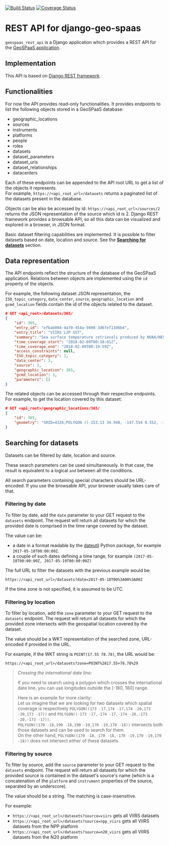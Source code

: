 [![Build Status](https://travis-ci.org/nansencenter/django-geo-spaas-rest-api.svg?branch=master)](https://travis-ci.org/nansencenter/django-geo-spaas-rest-api) [![Coverage Status](https://coveralls.io/repos/github/nansencenter/django-geo-spaas-rest-api/badge.svg?branch=master)](https://coveralls.io/github/nansencenter/django-geo-spaas-rest-api?branch=master)
# REST API for django-geo-spaas

`geospaas_rest_api` is a Django application which provides a REST API for the [GeoSPaaS application](https://github.com/nansencenter/django-geo-spaas).

## Implementation

This API is based on [Django REST framework](https://www.django-rest-framework.org/).

## Functionalities

For now the API provides read-only functionalities. 
It provides endpoints to list the following objects stored in a GeoSPaaS database:
  - geographic_locations
  - sources
  - instruments
  - platforms
  - people
  - roles
  - datasets
  - dataset_parameters
  - dataset_uris
  - dataset_relationships
  - datacenters

Each of these endpoints can be appended to the API root URL to get a list of the objects it represents.  
For example, `https://<api_root_url>/datasets` returns a paginated list of the datasets present in the database.

Objects can be also be accessed by id: `https://<api_root_url>/sources/2` returns the JSON representation of the source which id is 2.
Django REST framework provides a browsable API, so all this data can be visualized and explored in a browser, in JSON format.

Basic dataset filtering capabilities are implemented. It is possible to filter datasets based on date, location and source. See the **[Searching for datasets](##Searching-for-datasets)** section.

## Data representation

The API endpoints reflect the structure of the database of the GeoSPaaS application.
Relations between objects are implemented using the `id` property of the objects.

For example, the following dataset JSON representation, the `ISO_topic_category`, `data_center`, `source`, `geographic_location` and `gcmd_location` fields contain the id of the objects related to the dataset.

```json
# GET <api_root>/datasets/365/
{
    "id": 365,
    "entry_id": "efbab004-4a70-454a-9498-3d6fef13d6b4",
    "entry_title": "VIIRS L2P SST",
    "summary": "Sea surface temperature retrievals produced by NOAA/NESDIS/STAR office from VIIRS sensor",
    "time_coverage_start": "2018-02-09T00:10:01Z",
    "time_coverage_end": "2018-02-09T00:19:59Z",
    "access_constraints": null,
    "ISO_topic_category": 1,
    "data_center": 3,
    "source": 3,
    "geographic_location": 365,
    "gcmd_location": 1,
    "parameters": []
}
```

The related objects can be accessed through their respective endpoints.  
For example, to get the location covered by this dataset:

```json
# GET <api_root>/geographic_locations/365/
{
    "id": 365,
    "geometry": "SRID=4326;POLYGON ((-153.13 34.948, -147.554 0.552, -174.438 -3.507, 174.988 30.162, -153.13 34.948))"
}
```

## Searching for datasets

Datasets can be filtered by date, location and source.

These search parameters can be used simultaneously. In that case, the result is equivalent to a logical `and` between all the conditions.

All search parameters containing special characters should be URL-encoded.
If you use the browsable API, your browser usually takes care of that.

### Filtering by date

To filter by date, add the `date` parameter to your GET request to the `datasets` endpoint.
The request will return all datasets for which the provided date is comprised in the time range covered by the dataset.

The value can be:
  - a date in a format readable by the [dateutil](https://dateutil.readthedocs.io/en/stable/) Python package, for example `2017-05-18T00:00:00Z`.
  - a couple of such dates defining a time range, for example `(2017-05-18T00:00:00Z, 2017-05-19T00:00:00Z)`

The full URL to filter the datasets with the previous example would be:

`https://<api_root_url>/datasets?date=2017-05-18T00%3A00%3A00Z`

If the time zone is not specified, it is assumed to be UTC.

### Filtering by location

To filter by location, add the `zone` parameter to your GET request to the `datasets` endpoint.
The request will return all datasets for which the provided zone intersects with the geospatial location covered by the dataset.

The value should be a WKT representation of the searched zone, URL-encoded if provided in the URL.

For example, if the WKT string is `POINT(17.55 78.78)`, the URL would be:

`https://<api_root_url>/datasets?zone=POINT%2817.55+78.78%29`

> *Crossing the international date line:*
>
> If you need to search using a polygon which crosses the international date line, you can use longitudes outside the [-180, 180] range.
>
> Here is an example for more clarity:  
> Let us imagine that we are looking for two datasets which spatial coverage is respectively `POLYGON((173 -17,174 -17,174 -20,173 -20,173 -17))` and `POLYGON((-173 -17,-174 -17,-174 -20,-173 -20,-173 -17))`.  
> `POLYGON((170 -18,190 -18,190 -19,170 -19,170 -18))` intersects both those datasets and can be used to search for them.  
> On the other hand, `POLYGON((170 -18,-170 -18,-170 -19,170 -19,170 -18))` does not intersect either of these datasets.

### Filtering by source

To filter by source, add the `source` parameter to your GET request to the `datasets` endpoint.
The request will return all datasets for which the provided source is contained in the dataset's source's name (which is a concatenation of the `platform` and `instrument` properties of the source, separated by an underscore).

The value should be a string. The matching is case-insensitive.

For example:

- `https://<api_root_url>/datasets?source=viirs` gets all VIIRS datasets
- `https://<api_root_url>/datasets?source=npp_viirs` gets all VIIRS datasets from the NPP platform
- `https://<api_root_url>/datasets?source=n20_viirs` gets all VIIRS datasets from the N20 platform

